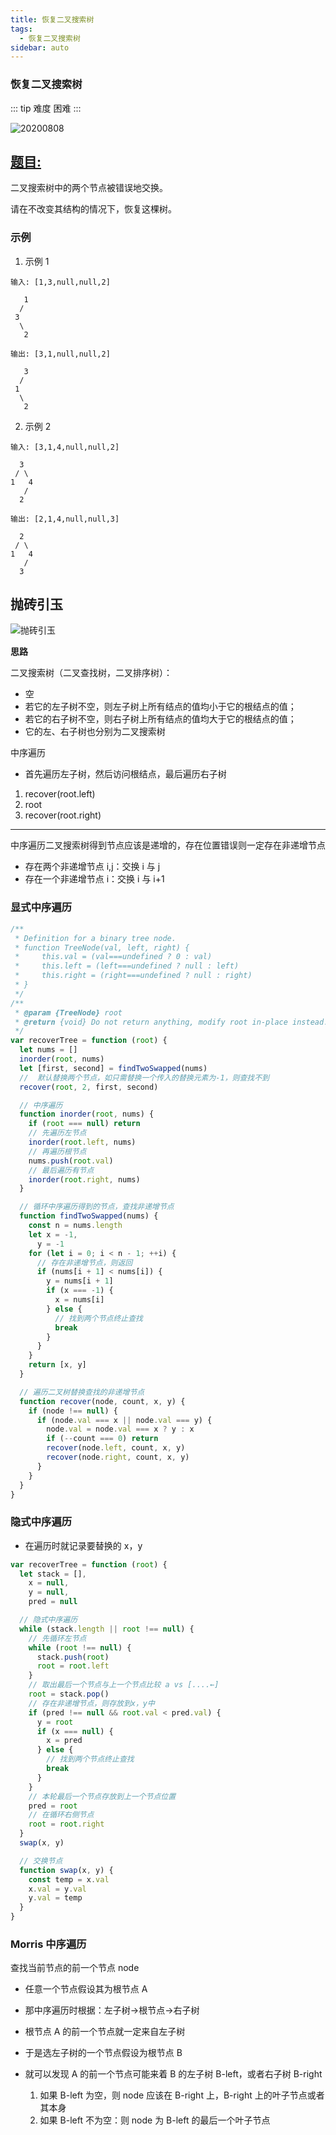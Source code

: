 ```yaml
---
title: 恢复二叉搜索树
tags:
  - 恢复二叉搜索树
sidebar: auto
---
```


### 恢复二叉搜索树

::: tip 难度
困难
:::

![20200808](http://qiniu.gaowenju.com/leecode/banner/20200808.jpg)

## [题目:](https://leetcode-cn.com/problems/recover-binary-search-tree/)

二叉搜索树中的两个节点被错误地交换。

请在不改变其结构的情况下，恢复这棵树。

### 示例

1. 示例 1

```
输入: [1,3,null,null,2]

   1
  /
 3
  \
   2

输出: [3,1,null,null,2]

   3
  /
 1
  \
   2
```

2. 示例 2

```
输入: [3,1,4,null,null,2]

  3
 / \
1   4
   /
  2

输出: [2,1,4,null,null,3]

  2
 / \
1   4
   /
  3
```

## 抛砖引玉

![抛砖引玉](http://qiniu.gaowenju.com/leecode/20200808.png)

**思路**

二叉搜索树（二叉查找树，二叉排序树）：

- 空
- 若它的左子树不空，则左子树上所有结点的值均小于它的根结点的值；
- 若它的右子树不空，则右子树上所有结点的值均大于它的根结点的值；
- 它的左、右子树也分别为二叉搜索树

中序遍历

- 首先遍历左子树，然后访问根结点，最后遍历右子树

1. recover(root.left)
2. root
3. recover(root.right)

---

中序遍历二叉搜索树得到节点应该是递增的，存在位置错误则一定存在非递增节点

- 存在两个非递增节点 i,j：交换 i 与 j
- 存在一个非递增节点 i：交换 i 与 i+1

### 显式中序遍历

```javascript
/**
 * Definition for a binary tree node.
 * function TreeNode(val, left, right) {
 *     this.val = (val===undefined ? 0 : val)
 *     this.left = (left===undefined ? null : left)
 *     this.right = (right===undefined ? null : right)
 * }
 */
/**
 * @param {TreeNode} root
 * @return {void} Do not return anything, modify root in-place instead.
 */
var recoverTree = function (root) {
  let nums = []
  inorder(root, nums)
  let [first, second] = findTwoSwapped(nums)
  //  默认替换两个节点，如只需替换一个传入的替换元素为-1，则查找不到
  recover(root, 2, first, second)

  // 中序遍历
  function inorder(root, nums) {
    if (root === null) return
    // 先遍历左节点
    inorder(root.left, nums)
    // 再遍历根节点
    nums.push(root.val)
    // 最后遍历有节点
    inorder(root.right, nums)
  }

  // 循环中序遍历得到的节点，查找非递增节点
  function findTwoSwapped(nums) {
    const n = nums.length
    let x = -1,
      y = -1
    for (let i = 0; i < n - 1; ++i) {
      // 存在非递增节点，则返回
      if (nums[i + 1] < nums[i]) {
        y = nums[i + 1]
        if (x === -1) {
          x = nums[i]
        } else {
          // 找到两个节点终止查找
          break
        }
      }
    }
    return [x, y]
  }

  // 遍历二叉树替换查找的非递增节点
  function recover(node, count, x, y) {
    if (node !== null) {
      if (node.val === x || node.val === y) {
        node.val = node.val === x ? y : x
        if (--count === 0) return
        recover(node.left, count, x, y)
        recover(node.right, count, x, y)
      }
    }
  }
}
```

### 隐式中序遍历

- 在遍历时就记录要替换的 x，y

```javascript
var recoverTree = function (root) {
  let stack = [],
    x = null,
    y = null,
    pred = null

  // 隐式中序遍历
  while (stack.length || root !== null) {
    // 先循环左节点
    while (root !== null) {
      stack.push(root)
      root = root.left
    }
    // 取出最后一个节点与上一个节点比较 a vs [....←]
    root = stack.pop()
    // 存在非递增节点，则存放到x，y中
    if (pred !== null && root.val < pred.val) {
      y = root
      if (x === null) {
        x = pred
      } else {
        // 找到两个节点终止查找
        break
      }
    }
    // 本轮最后一个节点存放到上一个节点位置
    pred = root
    // 在循环右侧节点
    root = root.right
  }
  swap(x, y)

  // 交换节点
  function swap(x, y) {
    const temp = x.val
    x.val = y.val
    y.val = temp
  }
}
```

### Morris 中序遍历

查找当前节点的前一个节点 node

- 任意一个节点假设其为根节点 A
- 那中序遍历时根据：左子树->根节点->右子树
- 根节点 A 的前一个节点就一定来自左子树
- 于是选左子树的一个节点假设为根节点 B
- 就可以发现 A 的前一个节点可能来着 B 的左子树 B-left，或者右子树 B-right

  1. 如果 B-left 为空，则 node 应该在 B-right 上，B-right 上的叶子节点或者其本身
  2. 如果 B-left 不为空：则 node 为 B-left 的最后一个叶子节点

